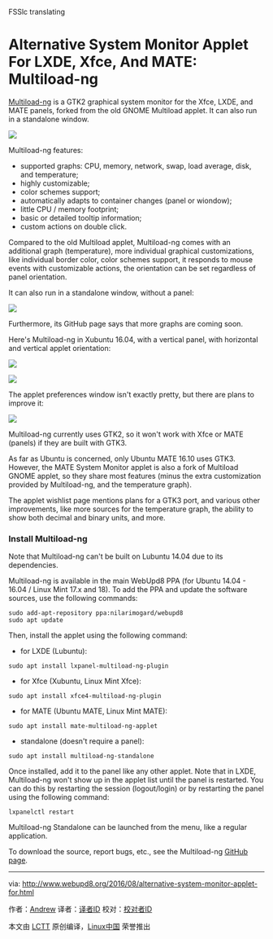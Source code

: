 FSSlc translating

Alternative System Monitor Applet For LXDE, Xfce, And MATE: Multiload-ng
======

[Multiload-ng][1] is a GTK2 graphical system monitor for the Xfce, LXDE, and MATE panels, forked from the old GNOME Multiload applet. It can also run in a standalone window.

![](https://2.bp.blogspot.com/-U8CFzhSPJho/V7GigDbcLWI/AAAAAAAAYS0/pJMM6Rt5-HkbKljmxzP4-v0oGGxjvH8AgCLcB/s1600/multiload-ng-lxde.png)

Multiload-ng features:

- supported graphs: CPU, memory, network, swap, load average, disk, and temperature;
- highly customizable;
- color schemes support;
- automatically adapts to container changes (panel or wiondow);
- little CPU / memory footprint;
- basic or detailed tooltip information;
- custom actions on double click.

Compared to the old Multiload applet, Multiload-ng comes with an additional graph (temperature), more individual graphical customizations, like individual border color, color schemes support, it responds to mouse events with customizable actions, the orientation can be set regardless of panel orientation. 

It can also run in a standalone window, without a panel:

![](https://1.bp.blogspot.com/-hHoipwFlHrg/V7Gw2s107zI/AAAAAAAAYTQ/fS5OtiL7VvwDEzr6qO_gdEA_qB9YvJa5gCLcB/s400/multiload-ng-standalone.png)

Furthermore, its GitHub page says that more graphs are coming soon.

Here's Multiload-ng in Xubuntu 16.04, with a vertical panel, with horizontal and vertical applet orientation:

![](https://3.bp.blogspot.com/-xa0OML8T-lg/V7Gixksbt8I/AAAAAAAAYS4/Jxo-MukDh3sYlOOk9A1YGtARmte490g8ACLcB/s400/multiload-ng-xfce-horizontal.png)

![](https://1.bp.blogspot.com/-WAD5MdDObD8/V7GixgVU0DI/AAAAAAAAYS8/uMhHJri1GJccRWvmf_tZkYeenVdxiENQwCLcB/s400/multiload-ng-xfce-vertical.png)

The applet preferences window isn't exactly pretty, but there are plans to improve it:

![](https://2.bp.blogspot.com/-P-ophDpc-gI/V7Gi_54b7JI/AAAAAAAAYTA/AHQck_JF_RcwZ1KbgHbaO2JRt24ZZdO3gCLcB/s320/multiload-ng-preferences.png)

Multiload-ng currently uses GTK2, so it won't work with Xfce or MATE (panels) if they are built with GTK3. 

As far as Ubuntu is concerned, only Ubuntu MATE 16.10 uses GTK3. However, the MATE System Monitor applet is also a fork of Multiload GNOME applet, so they share most features (minus the extra customization provided by Multiload-ng, and the temperature graph).

The applet wishlist page mentions plans for a GTK3 port, and various other improvements, like more sources for the temperature graph, the ability to show both decimal and binary units, and more.

### Install Multiload-ng


Note that Multiload-ng can't be built on Lubuntu 14.04 due to its dependencies.

Multiload-ng is available in the main WebUpd8 PPA (for Ubuntu 14.04 - 16.04 / Linux Mint 17.x and 18). To add the PPA and update the software sources, use the following commands:

```
sudo add-apt-repository ppa:nilarimogard/webupd8
sudo apt update
```

Then, install the applet using the following command:

- for LXDE (Lubuntu):

```
sudo apt install lxpanel-multiload-ng-plugin
```

- for Xfce (Xubuntu, Linux Mint Xfce):

```
sudo apt install xfce4-multiload-ng-plugin
```

- for MATE (Ubuntu MATE, Linux Mint MATE):

```
sudo apt install mate-multiload-ng-applet
```

- standalone (doesn't require a panel):

```
sudo apt install multiload-ng-standalone
```

Once installed, add it to the panel like any other applet. Note that in LXDE, Multiload-ng won't show up in the applet list until the panel is restarted. You can do this by restarting the session (logout/login) or by restarting the panel using the following command:

```
lxpanelctl restart
```

Multiload-ng Standalone can be launched from the menu, like a regular application.

To download the source, report bugs, etc., see the Multiload-ng [GitHub page][2].

--------------------------------------------------------------------------------

via: http://www.webupd8.org/2016/08/alternative-system-monitor-applet-for.html

作者：[Andrew][a]
译者：[译者ID](https://github.com/译者ID)
校对：[校对者ID](https://github.com/校对者ID)

本文由 [LCTT](https://github.com/LCTT/TranslateProject) 原创编译，[Linux中国](https://linux.cn/) 荣誉推出

[a]: http://www.webupd8.org/p/about.html
[1]: https://github.com/udda/multiload-ng
[2]: https://github.com/udda/multiload-ng
